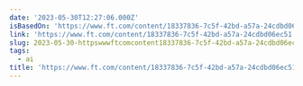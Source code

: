 ```yaml
---
date: '2023-05-30T12:27:06.000Z'
isBasedOn: 'https://www.ft.com/content/18337836-7c5f-42bd-a57a-24cdbd06ec51'
link: 'https://www.ft.com/content/18337836-7c5f-42bd-a57a-24cdbd06ec51'
slug: 2023-05-30-httpswwwftcomcontent18337836-7c5f-42bd-a57a-24cdbd06ec51
tags:
  - ai
title: 'https://www.ft.com/content/18337836-7c5f-42bd-a57a-24cdbd06ec51'
---
```



